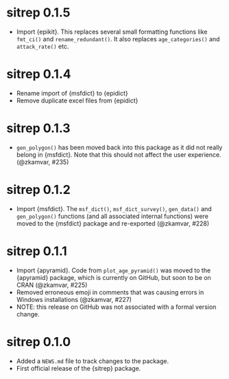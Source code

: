 # sitrep 0.1.5

* Import {epikit}. This replaces several small formatting functions like 
  `fmt_ci()` and `rename_redundant()`. It also replaces `age_categories()` and
  `attack_rate()` etc.

# sitrep 0.1.4

* Rename import of {msfdict} to {epidict}
* Remove duplicate excel files from {epidict}

# sitrep 0.1.3

* `gen_polygon()` has been moved back into this package as it did not really
  belong in {msfdict}. Note that this should not affect the user experience.
  (@zkamvar, #235)

# sitrep 0.1.2

* Import {msfdict}. The `msf_dict()`, `msf_dict_survey()`, `gen_data()` and
  `gen_polygon()` functions (and all associated internal functions) were moved
  to the {msfdict} package and re-exported (@zkamvar, #228)

# sitrep 0.1.1

* Import {apyramid}. Code from `plot_age_pyramid()` was moved to the {apyramid}
  package, which is currently on GitHub, but soon to be on CRAN (@zkamvar, #225)
* Removed erroneous emoji in comments that was causing errors in Windows
  installations (@zkamvar, #227)
* NOTE: this release on GitHub was not associated with a formal version change.

# sitrep 0.1.0

* Added a `NEWS.md` file to track changes to the package.
* First official release of the {sitrep} package.
